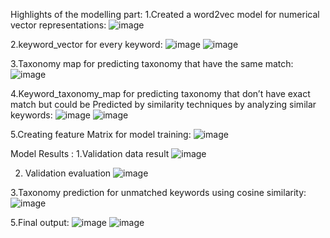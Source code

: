 Highlights of the modelling part:
1.Created a word2vec model for numerical vector representations:
 ![image](https://github.com/visin109/doceree-hackathon/assets/74146605/be534b42-daa2-4725-8ee5-37ddbe8e3a0d)

2.keyword_vector for every keyword: 
![image](https://github.com/visin109/doceree-hackathon/assets/74146605/4f4ec08f-6fc6-4397-bbb3-675c80ec25b5)
![image](https://github.com/visin109/doceree-hackathon/assets/74146605/ca74512e-3a25-42ef-b63f-f5409417b2af)

3.Taxonomy map for predicting taxonomy that have the same match:
![image](https://github.com/visin109/doceree-hackathon/assets/74146605/e19d727b-0a59-443a-a381-384162db3eee)

4.Keyword_taxonomy_map for predicting taxonomy that don’t have exact match but could be
Predicted by similarity techniques by analyzing similar keywords: 
![image](https://github.com/visin109/doceree-hackathon/assets/74146605/3bb17dcc-1ea9-4249-9da5-361cce5cb9c0)  ![image](https://github.com/visin109/doceree-hackathon/assets/74146605/f8ddc698-b9e8-431e-8387-1c610c412e8d)


5.Creating feature Matrix for model training:
![image](https://github.com/visin109/doceree-hackathon/assets/74146605/976d9030-ebc6-4cc7-bd08-d060f11f4831)

Model Results :
1.Validation data result
![image](https://github.com/visin109/doceree-hackathon/assets/74146605/8bf2a1b4-76e5-4b32-8dc9-e9acb5cd2a44)

2. Validation evaluation
![image](https://github.com/visin109/doceree-hackathon/assets/74146605/bcae9771-2c54-4513-81c4-afc4f8276e9c)

3.Taxonomy prediction for unmatched keywords using cosine similarity:
![image](https://github.com/visin109/doceree-hackathon/assets/74146605/97fbaa8c-bf18-4700-8ed0-f8c674aa778d)

5.Final output:
![image](https://github.com/visin109/doceree-hackathon/assets/74146605/562a834d-d348-4062-853d-a3c7b8587f56)
![image](https://github.com/visin109/doceree-hackathon/assets/74146605/fb2c4c58-fa08-4767-9d6d-f269bedd14ae)

 



